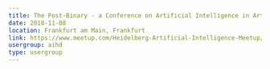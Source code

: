 ```yaml
---
title: The Post-Binary - a Conference on Artificial Intelligence in Art and Design
date: 2018-11-08
location: Frankfurt am Main, Frankfurt
link: https://www.meetup.com/Heidelberg-Artificial-Intelligence-Meetup/events/255548408/
usergroup: aihd
type: usergroup
---
```

